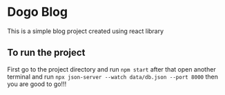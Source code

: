 # Dogo Blog

This is a simple blog project created using react library

## To run the project

First go to the project directory and run `npm start`
after that open another terminal and run `npx json-server --watch data/db.json --port 8000`
then you are good to go!!!

